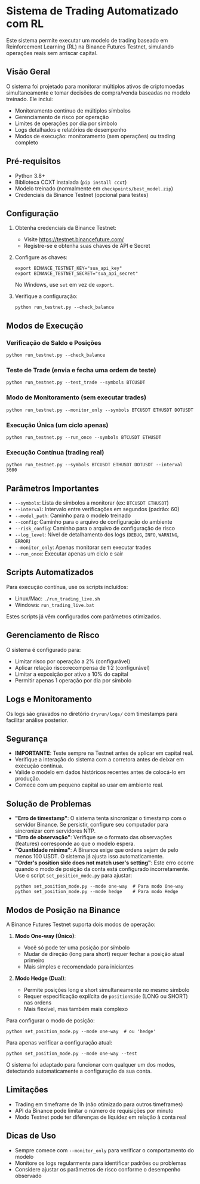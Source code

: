 # Sistema de Trading Automatizado com RL

Este sistema permite executar um modelo de trading baseado em Reinforcement Learning (RL) na Binance Futures Testnet, simulando operações reais sem arriscar capital.

## Visão Geral

O sistema foi projetado para monitorar múltiplos ativos de criptomoedas simultaneamente e tomar decisões de compra/venda baseadas no modelo treinado. Ele inclui:

- Monitoramento contínuo de múltiplos símbolos
- Gerenciamento de risco por operação
- Limites de operações por dia por símbolo
- Logs detalhados e relatórios de desempenho
- Modos de execução: monitoramento (sem operações) ou trading completo

## Pré-requisitos

- Python 3.8+
- Biblioteca CCXT instalada (`pip install ccxt`)
- Modelo treinado (normalmente em `checkpoints/best_model.zip`)
- Credenciais da Binance Testnet (opcional para testes)

## Configuração

1. Obtenha credenciais da Binance Testnet:
   - Visite https://testnet.binancefuture.com/
   - Registre-se e obtenha suas chaves de API e Secret

2. Configure as chaves:
   ```
   export BINANCE_TESTNET_KEY="sua_api_key"
   export BINANCE_TESTNET_SECRET="sua_api_secret"
   ```
   No Windows, use `set` em vez de `export`.

3. Verifique a configuração:
   ```
   python run_testnet.py --check_balance
   ```

## Modos de Execução

### Verificação de Saldo e Posições

```
python run_testnet.py --check_balance
```

### Teste de Trade (envia e fecha uma ordem de teste)

```
python run_testnet.py --test_trade --symbols BTCUSDT
```

### Modo de Monitoramento (sem executar trades)

```
python run_testnet.py --monitor_only --symbols BTCUSDT ETHUSDT DOTUSDT
```

### Execução Única (um ciclo apenas)

```
python run_testnet.py --run_once --symbols BTCUSDT ETHUSDT
```

### Execução Contínua (trading real)

```
python run_testnet.py --symbols BTCUSDT ETHUSDT DOTUSDT --interval 3600
```

## Parâmetros Importantes

- `--symbols`: Lista de símbolos a monitorar (ex: `BTCUSDT ETHUSDT`)
- `--interval`: Intervalo entre verificações em segundos (padrão: 60)
- `--model_path`: Caminho para o modelo treinado
- `--config`: Caminho para o arquivo de configuração do ambiente
- `--risk_config`: Caminho para o arquivo de configuração de risco
- `--log_level`: Nível de detalhamento dos logs (`DEBUG`, `INFO`, `WARNING`, `ERROR`)
- `--monitor_only`: Apenas monitorar sem executar trades
- `--run_once`: Executar apenas um ciclo e sair

## Scripts Automatizados

Para execução contínua, use os scripts incluídos:

- Linux/Mac: `./run_trading_live.sh`
- Windows: `run_trading_live.bat`

Estes scripts já vêm configurados com parâmetros otimizados.

## Gerenciamento de Risco

O sistema é configurado para:
- Limitar risco por operação a 2% (configurável)
- Aplicar relação risco:recompensa de 1:2 (configurável)
- Limitar a exposição por ativo a 10% do capital
- Permitir apenas 1 operação por dia por símbolo

## Logs e Monitoramento

Os logs são gravados no diretório `dryrun/logs/` com timestamps para facilitar análise posterior.

## Segurança

- **IMPORTANTE**: Teste sempre na Testnet antes de aplicar em capital real.
- Verifique a interação do sistema com a corretora antes de deixar em execução contínua.
- Valide o modelo em dados históricos recentes antes de colocá-lo em produção.
- Comece com um pequeno capital ao usar em ambiente real.

## Solução de Problemas

- **"Erro de timestamp"**: O sistema tenta sincronizar o timestamp com o servidor Binance. Se persistir, configure seu computador para sincronizar com servidores NTP.
- **"Erro de observação"**: Verifique se o formato das observações (features) corresponde ao que o modelo espera.
- **"Quantidade mínima"**: A Binance exige que ordens sejam de pelo menos 100 USDT. O sistema já ajusta isso automaticamente.
- **"Order's position side does not match user's setting"**: Este erro ocorre quando o modo de posição da conta está configurado incorretamente. Use o script `set_position_mode.py` para ajustar:
  ```
  python set_position_mode.py --mode one-way  # Para modo One-way
  python set_position_mode.py --mode hedge    # Para modo Hedge
  ```

## Modos de Posição na Binance

A Binance Futures Testnet suporta dois modos de operação:

1. **Modo One-way (Único)**: 
   - Você só pode ter uma posição por símbolo
   - Mudar de direção (long para short) requer fechar a posição atual primeiro
   - Mais simples e recomendado para iniciantes

2. **Modo Hedge (Dual)**:
   - Permite posições long e short simultaneamente no mesmo símbolo
   - Requer especificação explícita de `positionSide` (LONG ou SHORT) nas ordens
   - Mais flexível, mas também mais complexo

Para configurar o modo de posição:
```
python set_position_mode.py --mode one-way  # ou 'hedge'
```

Para apenas verificar a configuração atual:
```
python set_position_mode.py --mode one-way --test
```

O sistema foi adaptado para funcionar com qualquer um dos modos, detectando automaticamente a configuração da sua conta.

## Limitações

- Trading em timeframe de 1h (não otimizado para outros timeframes)
- API da Binance pode limitar o número de requisições por minuto
- Modo Testnet pode ter diferenças de liquidez em relação à conta real

## Dicas de Uso

- Sempre comece com `--monitor_only` para verificar o comportamento do modelo
- Monitore os logs regularmente para identificar padrões ou problemas
- Considere ajustar os parâmetros de risco conforme o desempenho observado 
